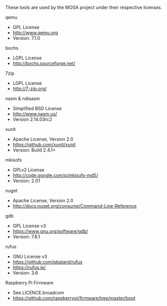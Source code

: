 These tools are used by the MOSA project under their respective licenses.

qemu
- GPL License
- http://www.qemu.org
- Version: 7.1.0

bochs
- LGPL License
- http://bochs.sourceforge.net/

7zip
- LGPL License
- http://7-zip.org/

nasm & ndisasm
- Simplified BSD License
- http://www.nasm.us/
- Version 2.14.03rc2

xunit
- Apache License, Version 2.0
- https://github.com/xunit/xunit
- Version: Build 2.4.1+

mkisofs
- GPLv2 License
- http://code.google.com/p/mkisofs-md5/
- Version: 2.01

nuget
- Apache License, Version 2.0
- http://docs.nuget.org/consume/Command-Line-Reference

gdb
- GPL License v3
- https://www.gnu.org/software/gdb/
- Version: 7.6.1

rufus
- GNU License v3
- https://github.com/pbatard/rufus
- https://rufus.ie/
- Version: 3.6

Raspberry Pi Firmware
- See LICENCE.broadcom
- https://github.com/raspberrypi/firmware/tree/master/boot
